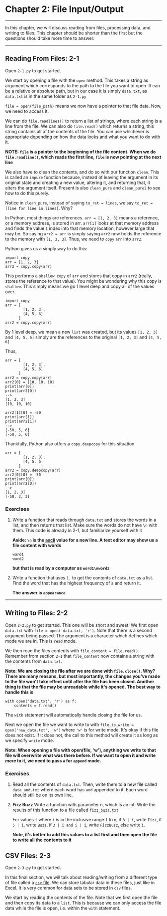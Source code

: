 # Chapter 2: File Input/Output  

***

In this chapter, we will discuss reading from files, processing data, and writing to files. This chapter should be shorter than the first but the questions should take more time to answer.

***

## Reading From Files: 2-1
Open `2-1.py` to get started.

We start by opening a file with the `open` method. This takes a string as argument which corresponds to the path to the file you want to open. It can be a relative or absolute path, but in our case it is simply `data.txt`, as `data.txt` is in the same folder as `2-1.py`

`file = open(file_path)` means we now have a pointer to that file data. Now, we need to access it.

We can do `file.readlines()` to return a list of strings, where each string is a line from the file. We can also do `file.read()` which returns a string, this string contains all of the contents of the file. You can use whichever is appropriate depending on how the data looks and what you want to do with it.

**NOTE: `file` is a pointer to the beginning of the file content. When we do `file.readline()`, which reads the first line, `file` is now pointing at the next line** 

We also have to clean the contents, and do so with our function `clean`. This is called an `impure` function because, instead of leaving the argument in its original state and creating a new value, altering it, and returning that, it alters the argument itself.
Present is also `clean_pure` and `clean_pure2` to see how to do this purely. 

Notice in `clean_pure`, instead of saying `to_ret = lines`, we say `to_ret = [line for line in lines]`. Why?

In Python, most things are references. `arr = [1, 2, 3]` means a reference, or a memory address, is stored in arr. `arr[1]` looks at that memory address and finds the value `1` index into that memory location, however large that may be. So saying
`arr2 = arr` is simply saying `arr2` now holds the reference to the memory with `[1, 2, 3]`. Thus, we need to `copy` `arr` into `arr2`.

Python gives us a simply way to do this:

```
import copy
arr = [1, 2, 3]
arr2 = copy.copy(arr)
```

This performs a `shallow copy` of `arr` and stores that copy in `arr2` (really, stores the reference to that value). You might be wondering why this copy is `shallow`. This simply means we go 1 level deep and copy all of the values over.

```
import copy
arr = [
        [1, 2, 3],
        [4, 5, 6]
      ]
arr2 = copy.copy(arr)
```

By 1 level deep, we mean a new `list` was created, but its values `[1, 2, 3]` and `[4, 5, 6]` simply are the references to the original `[1, 2, 3]` and `[4, 5, 6]`

Thus,

```
arr = [
        [1, 2, 3],
        [4, 5, 6]
      ]
arr2 = copy.copy(arr)
arr2[0] = [10, 10, 10]
print(arr[0])
print(arr2[0])
-->
[1, 2, 3]
[10, 10, 10]

arr2[1][0] = -50
print(arr[1])
print(arr2[1])
-->
[-50, 5, 6]
[-50, 5, 6]
```

Thankfully, Python also offers a `copy.deepcopy` for this situation.

```
arr = [
        [1, 2, 3],
        [4, 5, 6]
      ]
arr2 = copy.deepcopy(arr)
arr2[0][0] = -50
print(arr[0])
print(arr2[0])
-->
[1, 2, 3]
[-50, 2, 3]
```

### Exercises
1. Write a function that reads through `data.txt` and stores the words in a list, and then returns that list. Make sure the words do not have `\n` with them. This code is already in 2-1, but familiarize yourself with it

    **Aside: `\n` is the [ascii](https://www.asciitable.com) value for a new line. A text editor may show us a file content with words**
    ```
    word1
    word2
   ```
    **but that is read by a computer as `word1\nword2`**
    
2. Write a function that uses `1.` to get the contents of `data.txt` as a list. Find the word that has the highest frequency of `a` and return it.

    **The answer is `appearance`**

***
   
## Writing to Files: 2-2
Open `2-2.py` to get started. This one will be short and sweet. We first open `data.txt` with `file = open('data.txt, 'r')`. Note that there is a second argument being passed. The argument is a character which defines which mode we are in. This is `read` mode.

We then read the files contents with `file_content = file.read()`. Remember from section `2-1` that `file_content` now contains a string with the contents from `data.txt`. 

**Note: We are closing the file after we are done with `file.close()`. Why? There are many reasons, but most importantly, the changes you've made to the file won't take effect until after the file has been closed. Another thing is that the file may be unreadable while it's opened. The best way to handle this is**

```
with open('data.txt', 'r') as f:
    contents = f.read()
```

The `with` statement will automatically handle closing the file for us.

Next we open the file we want to write to with `file_to_write = open('new_data.txt', 'w')` where `'w'` is for write mode. It's okay if this file does not exist. If it does not, the call to this method will create it as long as we specify `write` mode.

**Note: When opening a file with open(file, 'w'), anything we write to that file will overwrite what was there before. If we want to open it and write *more* to it, we need to pass `a` for `append` mode.**

### Exercises
1. Read all the contents of `data.txt`. Then, write them to a new file called `data_and.txt` where each word has `and` appended to it. Each word should still be on its own line.

2. **Fizz Buzz** Write a function with parameter n, which is an int. Write the results of this function to a file called `fizz_buzz.txt`

    For values `i` where `i` is in the inclusive range `1` to `n`, if `3 | i`, write `Fizz`, if `5 | i`, write `Buzz`, if `3 | i and 5 | i`, write `FizzBuzz`, else write `i`.
    
    **Note, it's better to add this values to a list first and then open the file to write all the contents to it**
    
## CSV Files: 2-3
Open `2-3.py` to get started.

In this final section, we will talk about reading/writing from a different type of file called a [`csv` file](https://en.wikipedia.org/wiki/Comma-separated_values). We can store tabular data in these files, just like in Excel. It is very common for data sets to be stored in `csv` files.

We start by reading the contents of the file. Note that we first open the file and then copy its data to a `list`. This is because we can only access the file data while the file is open, i.e. within the `with` statement.